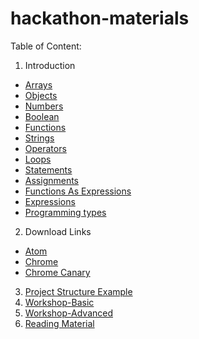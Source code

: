 # hackathon-materials


Table of Content:

1. Introduction
  - [Arrays]()
  - [Objects]()
  - [Numbers]()
  - [Boolean]()
  - [Functions]()
  - [Strings]()
  - [Operators]()
  - [Loops]()
  - [Statements]()
  - [Assignments]()
  - [Functions As Expressions]()
  - [Expressions]()
  - [Programming types]()
2. Download Links
  - [Atom](https://github.com/ev1stensberg/hackathon-materials/blob/master/Atom.md)
  - [Chrome]()
  - [Chrome Canary]()
3. [Project Structure Example]()
4. [Workshop-Basic]()
5. [Workshop-Advanced]()
6. [Reading Material]()
